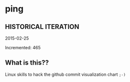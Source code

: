 # ping

## HISTORICAL ITERATION
2015-02-25

Incremented: 465

## What is this?? 
Linux skills to hack the github commit visualization chart `;-)`
